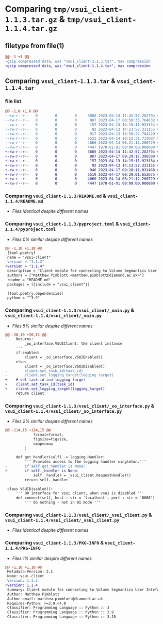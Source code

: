# Comparing `tmp/vsui_client-1.1.3.tar.gz` & `tmp/vsui_client-1.1.4.tar.gz`

## filetype from file(1)

```diff
@@ -1 +1 @@
-gzip compressed data, was "vsui_client-1.1.3.tar", max compression
+gzip compressed data, was "vsui_client-1.1.4.tar", max compression
```

## Comparing `vsui_client-1.1.3.tar` & `vsui_client-1.1.4.tar`

### file list

```diff
@@ -1,8 +1,8 @@
--rw-r--r--   0        0        0     3880 2023-04-14 11:42:57.282794 vsui_client-1.1.3/README.md
--rw-r--r--   0        0        0      887 2023-04-17 08:50:35.764632 vsui_client-1.1.3/pyproject.toml
--rw-r--r--   0        0        0      157 2023-04-13 14:15:11.923134 vsui_client-1.1.3/vsui_client/__init__.py
--rw-r--r--   0        0        0       92 2023-04-13 14:13:57.331155 vsui_client-1.1.3/vsui_client/_log.py
--rw-r--r--   0        0        0      917 2023-04-13 13:50:27.784220 vsui_client-1.1.3/vsui_client/_main.py
--rw-r--r--   0        0        0     5522 2023-04-14 10:52:31.733087 vsui_client-1.1.3/vsui_client/_oo_interface.py
--rw-r--r--   0        0        0     4060 2023-04-14 08:21:12.200729 vsui_client-1.1.3/vsui_client/_vsui_client.py
--rw-r--r--   0        0        0     4447 1970-01-01 00:00:00.000000 vsui_client-1.1.3/PKG-INFO
+-rw-r--r--   0        0        0     3880 2023-04-14 11:42:57.282794 vsui_client-1.1.4/README.md
+-rw-r--r--   0        0        0      887 2023-04-17 09:29:17.396500 vsui_client-1.1.4/pyproject.toml
+-rw-r--r--   0        0        0      157 2023-04-13 14:15:11.923134 vsui_client-1.1.4/vsui_client/__init__.py
+-rw-r--r--   0        0        0       92 2023-04-13 14:13:57.331155 vsui_client-1.1.4/vsui_client/_log.py
+-rw-r--r--   0        0        0      946 2023-04-17 09:28:11.931488 vsui_client-1.1.4/vsui_client/_main.py
+-rw-r--r--   0        0        0     5519 2023-04-17 09:29:01.652675 vsui_client-1.1.4/vsui_client/_oo_interface.py
+-rw-r--r--   0        0        0     4060 2023-04-14 08:21:12.200729 vsui_client-1.1.4/vsui_client/_vsui_client.py
+-rw-r--r--   0        0        0     4447 1970-01-01 00:00:00.000000 vsui_client-1.1.4/PKG-INFO
```

### Comparing `vsui_client-1.1.3/README.md` & `vsui_client-1.1.4/README.md`

 * *Files identical despite different names*

### Comparing `vsui_client-1.1.3/pyproject.toml` & `vsui_client-1.1.4/pyproject.toml`

 * *Files 0% similar despite different names*

```diff
@@ -1,10 +1,10 @@
 [tool.poetry]
 name = "vsui-client"
-version = "1.1.3"
+version = "1.1.4"
 description = "Client module for connecting to Volume Segmantics User Inteface"
 authors = ["Matthew Pimblott <matthew.pimblott@diamond.ac.uk>"]
 readme = "README.md"
 packages = [{include = "vsui_client"}]
 
 [tool.poetry.dependencies]
 python = "^3.9"
```

### Comparing `vsui_client-1.1.3/vsui_client/_main.py` & `vsui_client-1.1.4/vsui_client/_main.py`

 * *Files 5% similar despite different names*

```diff
@@ -20,10 +20,11 @@
     Returns:
         _oo_interface.VSUIClient: the client instance
     '''
     if enabled:
         client = _oo_interface.VSUIEnabled()
     else:
         client = _oo_interface.VSUIDisabled()
-        client.set_task_id(task_id)
-        client.set_logging_target(logging_target)
+    # set task id and logging target
+    client.set_task_id(task_id)
+    client.set_logging_target(logging_target)
     return client
```

### Comparing `vsui_client-1.1.3/vsui_client/_oo_interface.py` & `vsui_client-1.1.4/vsui_client/_oo_interface.py`

 * *Files 2% similar despite different names*

```diff
@@ -114,15 +114,15 @@
             format=format,
             figsize=figsize,
             cmap=cmap
         )
     
     def get_handler(self) -> logging.Handler:
         ''' Provides access to the logging handler singleton.'''
-        if self.get_handler is None:
+        if self._handler is None:
             self._handler = _vsui_client.RequestHandler()
         return self._handler
 
 class VSUIDisabled():
     ''' OO interface for vsui client, when vsui is disabled '''
     def connect(self, host : str = 'localhost', port : str = '8000') -> None:
         ''' do nothing - not in UI mode '''
```

### Comparing `vsui_client-1.1.3/vsui_client/_vsui_client.py` & `vsui_client-1.1.4/vsui_client/_vsui_client.py`

 * *Files identical despite different names*

### Comparing `vsui_client-1.1.3/PKG-INFO` & `vsui_client-1.1.4/PKG-INFO`

 * *Files 1% similar despite different names*

```diff
@@ -1,10 +1,10 @@
 Metadata-Version: 2.1
 Name: vsui-client
-Version: 1.1.3
+Version: 1.1.4
 Summary: Client module for connecting to Volume Segmantics User Inteface
 Author: Matthew Pimblott
 Author-email: matthew.pimblott@diamond.ac.uk
 Requires-Python: >=3.9,<4.0
 Classifier: Programming Language :: Python :: 3
 Classifier: Programming Language :: Python :: 3.9
 Classifier: Programming Language :: Python :: 3.10
```

